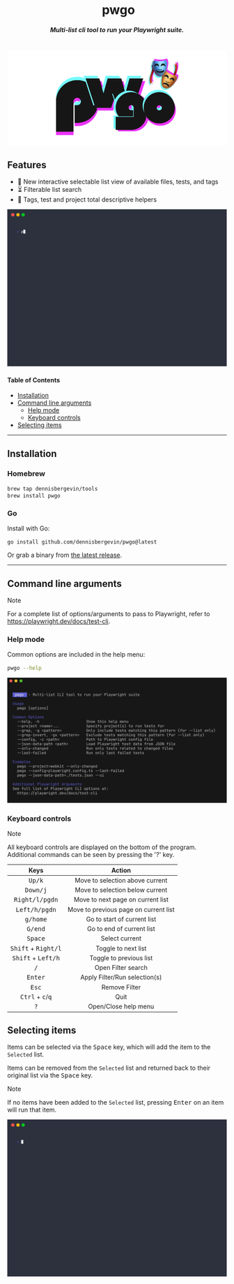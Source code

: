 <div align="center">
<h1>️  pwgo  </h1>
<h5 align="center">
Multi-list cli tool to run your Playwright suite.
</h5>
</div>
<br>
<div align="center">
  <img alt="Pwgo logo" src="./assets/pwgo-logo.png">
</div>

## Features

- 📓 New interactive selectable list view of available files, tests, and tags
- ⏳ Filterable list search
- 🔦 Tags, test and project total descriptive helpers

![Demo](./assets/pwgo-demo.gif)

#### Table of Contents

- [Installation](#installation)
- [Command line arguments](#command-line-arguments)
  - [Help mode](#help-mode)
  - [Keyboard controls](#keyboard-controls)
- [Selecting items](#selecting-items)

---

## Installation

### Homebrew

```console
brew tap dennisbergevin/tools
brew install pwgo
```

### Go

Install with Go:

```console
go install github.com/dennisbergevin/pwgo@latest
```

Or grab a binary from [the latest release](https://github.com/dennisbergevin/pwgo/releases/latest).

---

## Command line arguments

> [!NOTE]  
> For a complete list of options/arguments to pass to Playwright, refer to https://playwright.dev/docs/test-cli.

### Help mode

Common options are included in the help menu:

```bash
pwgo --help
```

![Help demo](./assets/pwgo-help.png)

### Keyboard controls

> [!NOTE]  
> All keyboard controls are displayed on the bottom of the program. Additional commands can be seen by pressing the '?' key.

|                    Keys                     |                Action                 |
| :-----------------------------------------: | :-----------------------------------: |
|               <kbd>Up/k</kbd>               |    Move to selection above current    |
|              <kbd>Down/j</kbd>              |    Move to selection below current    |
|           <kbd>Right/l/pgdn</kbd>           |   Move to next page on current list   |
|           <kbd>Left/h/pgdn</kbd>            | Move to previous page on current list |
|              <kbd>g/home</kbd>              |      Go to start of current list      |
|              <kbd>G/end</kbd>               |       Go to end of current list       |
|              <kbd>Space</kbd>               |            Select current             |
|    <kbd>Shift</kbd> + <kbd>Right/l</kbd>    |          Toggle to next list          |
|    <kbd>Shift</kbd> + <kbd>Left/h</kbd>     |        Toggle to previous list        |
|                <kbd>/</kbd>                 |          Open Filter search           |
|              <kbd>Enter</kbd>               |     Apply Filter/Run selection(s)     |
|               <kbd>Esc</kbd>                |             Remove Filter             |
| <kbd>Ctrl</kbd> + <kbd>c</kbd>/<kbd>q</kbd> |                 Quit                  |
|                <kbd>?</kbd>                 |         Open/Close help menu          |

## Selecting items

Items can be selected via the <kbd>Space</kbd> key, which will add the item to the `Selected` list.

Items can be removed from the `Selected` list and returned back to their original list via the <kbd>Space</kbd> key.

> [!NOTE]  
> If no items have been added to the `Selected` list, pressing <kbd>Enter</kbd> on an item will run that item.

![Selecting demo](./assets/pwgo-selecting.gif)
